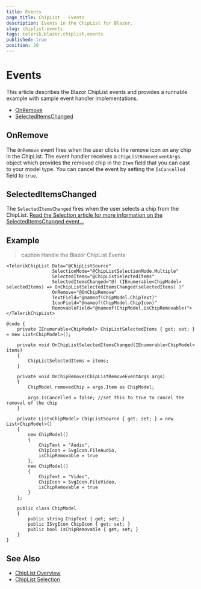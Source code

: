 ```yaml
---
title: Events
page_title: ChipList - Events
description: Events in the ChipList for Blazor.
slug: chiplist-events
tags: telerik,blazor,chiplist,events
published: true
position: 20
---
```


# Events

This article describes the Blazor ChipList events and provides a runnable example with sample event handler implementations.

* [OnRemove](#onremove)
* [SelectedItemsChanged](#selecteditemschanged)

## OnRemove

The `OnRemove` event fires when the user clicks the remove icon on any chip in the ChipList. The event handler receives a `ChipListRemoveEventArgs` object which provides the removed chip in the `Item` field that you can cast to your model type. You can cancel the event by setting the `IsCancelled` field to `true`.

## SelectedItemsChanged

The `SelectedItemsChanged` fires when the user selects a chip from the ChipList. [Read the Selection article for more information on the SelectedItemsChanged event...](slug://chiplist-selection#one-way-binding)

## Example

>caption Handle the Blazor ChipList Events

````RAZOR
<TelerikChipList Data="@ChipListSource"
                 SelectionMode="@ChipListSelectionMode.Multiple"
                 SelectedItems="@ChipListSelectedItems"
                 SelectedItemsChanged="@( (IEnumerable<ChipModel> selectedItems) => OnChipListSelectedItemsChanged(selectedItems) )"
                 OnRemove="@OnChipRemove"
                 TextField="@nameof(ChipModel.ChipText)"
                 IconField="@nameof(ChipModel.ChipIcon)"
                 RemovableField="@nameof(ChipModel.isChipRemovable)">
</TelerikChipList>

@code {
    private IEnumerable<ChipModel> ChipListSelectedItems { get; set; } = new List<ChipModel>();

    private void OnChipListSelectedItemsChanged(IEnumerable<ChipModel> items)
    {
        ChipListSelectedItems = items;
    }

    private void OnChipRemove(ChipListRemoveEventArgs args)
    {
        ChipModel removedChip = args.Item as ChipModel;

        args.IsCancelled = false; //set this to true to cancel the removal of the chip
    }

    private List<ChipModel> ChipListSource { get; set; } = new List<ChipModel>()
    {
        new ChipModel()
        {
            ChipText = "Audio",
            ChipIcon = SvgIcon.FileAudio,
            isChipRemovable = true
        },
        new ChipModel()
        {
            ChipText = "Video",
            ChipIcon = SvgIcon.FileVideo,
            isChipRemovable = true
        }
    };

    public class ChipModel
    {
        public string ChipText { get; set; }
        public ISvgIcon ChipIcon { get; set; }
        public bool isChipRemovable { get; set; }
    }
}
````


## See Also

* [ChipList Overview](slug://chiplist-overview)
* [ChipList Selection](slug://chiplist-selection)
